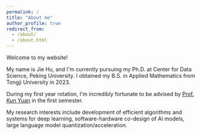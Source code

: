 ```yaml
---
permalink: /
title: "About me"
author_profile: true
redirect_from: 
  - /about/
  - /about.html
---
```


Welcome to my website!

My name is Jie Hu, and I'm currently pursuing my Ph.D. at Center for Data Science, Peking University. I obtained my B.S. in Applied Mathematics from Tongji University in 2023.

During my first year rotation, I'm incredibly fortunate to be advised by [Prof. Kun Yuan](https://kunyuan827.github.io) in the first semester.

My research interests include development of efficient algorithms and systems for deep learning, software-hardware co-design of AI models, large language model quantization/acceleration. 




